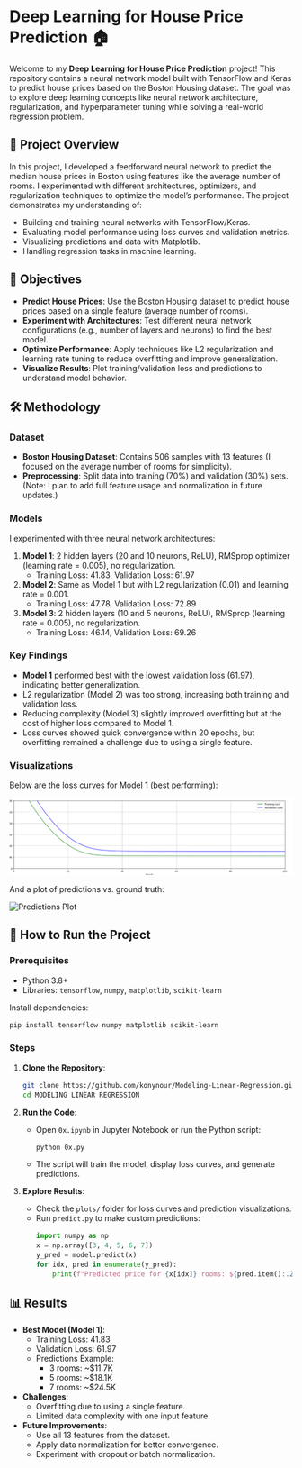 # Deep Learning for House Price Prediction 🏠


Welcome to my **Deep Learning for House Price Prediction** project! This repository contains a neural network model built with TensorFlow and Keras to predict house prices based on the Boston Housing dataset. The goal was to explore deep learning concepts like neural network architecture, regularization, and hyperparameter tuning while solving a real-world regression problem.

## 📖 Project Overview

In this project, I developed a feedforward neural network to predict the median house prices in Boston using features like the average number of rooms. I experimented with different architectures, optimizers, and regularization techniques to optimize the model’s performance. The project demonstrates my understanding of:
- Building and training neural networks with TensorFlow/Keras.
- Evaluating model performance using loss curves and validation metrics.
- Visualizing predictions and data with Matplotlib.
- Handling regression tasks in machine learning.

## 🎯 Objectives

- **Predict House Prices**: Use the Boston Housing dataset to predict house prices based on a single feature (average number of rooms).
- **Experiment with Architectures**: Test different neural network configurations (e.g., number of layers and neurons) to find the best model.
- **Optimize Performance**: Apply techniques like L2 regularization and learning rate tuning to reduce overfitting and improve generalization.
- **Visualize Results**: Plot training/validation loss and predictions to understand model behavior.

## 🛠️ Methodology

### Dataset
- **Boston Housing Dataset**: Contains 506 samples with 13 features (I focused on the average number of rooms for simplicity).
- **Preprocessing**: Split data into training (70%) and validation (30%) sets. (Note: I plan to add full feature usage and normalization in future updates.)

### Models
I experimented with three neural network architectures:
1. **Model 1**: 2 hidden layers (20 and 10 neurons, ReLU), RMSprop optimizer (learning rate = 0.005), no regularization.
   - Training Loss: 41.83, Validation Loss: 61.97
2. **Model 2**: Same as Model 1 but with L2 regularization (0.01) and learning rate = 0.001.
   - Training Loss: 47.78, Validation Loss: 72.89
3. **Model 3**: 2 hidden layers (10 and 5 neurons, ReLU), RMSprop (learning rate = 0.005), no regularization.
   - Training Loss: 46.14, Validation Loss: 69.26

### Key Findings
- **Model 1** performed best with the lowest validation loss (61.97), indicating better generalization.
- L2 regularization (Model 2) was too strong, increasing both training and validation loss.
- Reducing complexity (Model 3) slightly improved overfitting but at the cost of higher loss compared to Model 1.
- Loss curves showed quick convergence within 20 epochs, but overfitting remained a challenge due to using a single feature.

### Visualizations
Below are the loss curves for Model 1 (best performing):

![Loss Curve](https://github.com/konynour/Modeling-Linear-Regression/blob/main/Screenshot_3.png)

And a plot of predictions vs. ground truth:

![Predictions Plot](https://github.com/konynour/Modeling-Linear-Regression/blob/main/Screenshot_2.png,https://github.com/konynour/Modeling-Linear-Regression/blob/main/Screenshot_25.png)


## 🚀 How to Run the Project

### Prerequisites
- Python 3.8+
- Libraries: `tensorflow`, `numpy`, `matplotlib`, `scikit-learn`

Install dependencies:
```bash
pip install tensorflow numpy matplotlib scikit-learn
```

### Steps
1. **Clone the Repository**:
   ```bash
   git clone https://github.com/konynour/Modeling-Linear-Regression.git
   cd MODELING LINEAR REGRESSION
   ```

2. **Run the Code**:
   - Open `0x.ipynb` in Jupyter Notebook or run the Python script:
     ```bash
     python 0x.py
     ```
   - The script will train the model, display loss curves, and generate predictions.

3. **Explore Results**:
   - Check the `plots/` folder for loss curves and prediction visualizations.
   - Run `predict.py` to make custom predictions:
     ```python
     import numpy as np
     x = np.array([3, 4, 5, 6, 7])
     y_pred = model.predict(x)
     for idx, pred in enumerate(y_pred):
         print(f"Predicted price for {x[idx]} rooms: ${pred.item():.2f}K")
     ```

## 📊 Results

- **Best Model (Model 1)**:
  - Training Loss: 41.83
  - Validation Loss: 61.97
  - Predictions Example:
    - 3 rooms: ~$11.7K
    - 5 rooms: ~$18.1K
    - 7 rooms: ~$24.5K
- **Challenges**:
  - Overfitting due to using a single feature.
  - Limited data complexity with one input feature.
- **Future Improvements**:
  - Use all 13 features from the dataset.
  - Apply data normalization for better convergence.
  - Experiment with dropout or batch normalization.

